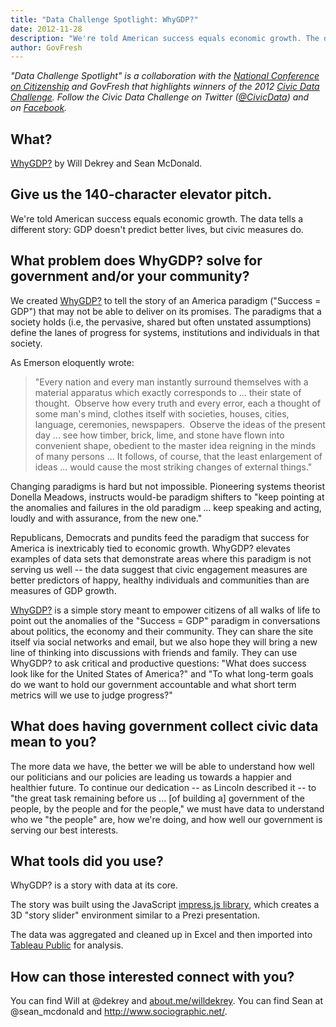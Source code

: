 ```yaml
---
title: "Data Challenge Spotlight: WhyGDP?"
date: 2012-11-28
description: "We're told American success equals economic growth. The data tell a different story: GDP doesn't predict better lives, but civic measures do."
author: GovFresh
---
```




<em>"Data Challenge Spotlight" is a collaboration with the <a href="http://www.ncoc.net/">National Conference on Citizenship</a> and GovFresh that highlights winners of the 2012 <a href="http://www.civicdatachallenge.org/">Civic Data Challenge</a>. Follow the Civic Data Challenge on Twitter (<a href="https://twitter.com/CivicData">@CivicData</a>) and on <a href="http://www.facebook.com/CivicDataChallenge">Facebook</a>.</em>

<h2>What?</h2>

<a href="http://www.goodification.org/WhyGDP/#/CDC">WhyGDP?</a> by Will Dekrey and Sean McDonald.

<h2>Give us the 140-character elevator pitch.</h2>

We're told American success equals economic growth. The data tells a different story: GDP doesn't predict better lives, but civic measures do.

<h2>What problem does WhyGDP? solve for government and/or your community?</h2>

We created <a href="http://www.goodification.org/WhyGDP/#/CDC">WhyGDP?</a> to tell the story of an America paradigm ("Success = GDP") that may not be able to deliver on its promises. The paradigms that a society holds (i.e, the pervasive, shared but often unstated assumptions) define the lanes of progress for systems, institutions and individuals in that society.

As Emerson eloquently wrote:

<blockquote>"Every nation and every man instantly surround themselves with a material apparatus which exactly corresponds to ... their state of thought.  Observe how every truth and every error, each a thought of some man's mind, clothes itself with societies, houses, cities, language, ceremonies, newspapers.  Observe the ideas of the present day ... see how timber, brick, lime, and stone have flown into convenient shape, obedient to the master idea reigning in the minds of many persons ... It follows, of course, that the least enlargement of ideas ... would cause the most striking changes of external things."</blockquote>

Changing paradigms is hard but not impossible. Pioneering systems theorist Donella Meadows, instructs would-be paradigm shifters to "keep pointing at the anomalies and failures in the old paradigm ... keep speaking and acting, loudly and with assurance, from the new one."

Republicans, Democrats and pundits feed the paradigm that success for America is inextricably tied to economic growth. WhyGDP? elevates examples of data sets that demonstrate areas where this paradigm is not serving us well -- the data suggest that civic engagement measures are better predictors of happy, healthy individuals and communities than are measures of GDP growth.

<a href="http://www.goodification.org/WhyGDP/#/CDC">WhyGDP?</a> is a simple story meant to empower citizens of all walks of life to point out the anomalies of the "Success = GDP" paradigm in conversations about politics, the economy and their community. They can share the site itself via social networks and email, but we also hope they will bring a new line of thinking into discussions with friends and family. They can use WhyGDP? to ask critical and productive questions: "What does success look like for the United States of America?" and "To what long-term goals do we want to hold our government accountable and what short term metrics will we use to judge progress?"

<h2>What does having government collect civic data mean to you?</h2>

The more data we have, the better we will be able to understand how well our politicians and our policies are leading us towards a happier and healthier future. To continue our dedication -- as Lincoln described it -- to "the great task remaining before us ... [of building a] government of the people, by the people and for the people," we must have data to understand who we "the people" are, how we're doing, and how well our government is serving our best interests.

<h2>What tools did you use?</h2>

WhyGDP? is a story with data at its core.

The story was built using the JavaScript <a href="http://bartaz.github.com/impress.js">impress.js library</a>, which creates a 3D "story slider" environment similar to a Prezi presentation.

The data was aggregated and cleaned up in Excel and then imported into <a href="http://www.tableausoftware.com/public">Tableau Public</a> for analysis.

<h2>How can those interested connect with you?</h2>

You can find Will at @dekrey and <a href="http://about.me/willdekrey">about.me/willdekrey</a>. You can find Sean at @sean_mcdonald and <a href="http://www.sociographic.net/">http://www.sociographic.net/</a>.

